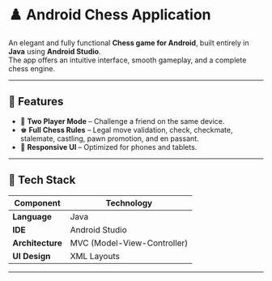 # ♟️ Android Chess Application

An elegant and fully functional **Chess game for Android**, built entirely in **Java** using **Android Studio**.  
The app offers an intuitive interface, smooth gameplay, and a complete chess engine.

---

## 🚀 Features

- 👥 **Two Player Mode** – Challenge a friend on the same device.  
- ♚ **Full Chess Rules** – Legal move validation, check, checkmate, stalemate, castling, pawn promotion, and en passant.    
- 📱 **Responsive UI** – Optimized for phones and tablets.  

---

## 🧩 Tech Stack

| Component | Technology |
|------------|-------------|
| **Language** | Java |
| **IDE** | Android Studio |
| **Architecture** | MVC (Model-View-Controller) |
| **UI Design** | XML Layouts |
---
